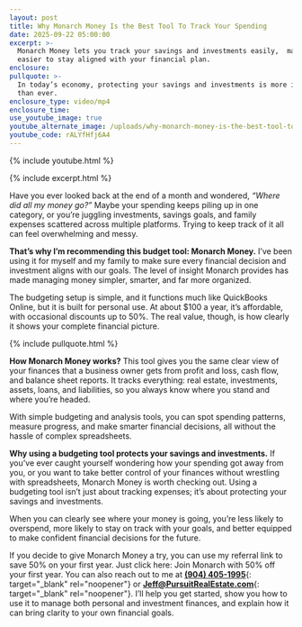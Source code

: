 ```yaml
---
layout: post
title: Why Monarch Money Is the Best Tool To Track Your Spending
date: 2025-09-22 05:00:00
excerpt: >-
  Monarch Money lets you track your savings and investments easily,  making it
  easier to stay aligned with your financial plan.
enclosure:
pullquote: >-
  In today’s economy, protecting your savings and investments is more important
  than ever.
enclosure_type: video/mp4
enclosure_time:
use_youtube_image: true
youtube_alternate_image: /uploads/why-monarch-money-is-the-best-tool-to-track-your-spending-2.jpg
youtube_code: rALYfHfj6A4
---
```

{% include youtube.html %}

{% include excerpt.html %}

Have you ever looked back at the end of a month and wondered, *“Where did all my money go?”* Maybe your spending keeps piling up in one category, or you’re juggling investments, savings goals, and family expenses scattered across multiple platforms. Trying to keep track of it all can feel overwhelming and messy.

**That’s why I’m recommending this budget tool: Monarch Money.** I’ve been using it for myself and my family to make sure every financial decision and investment aligns with our goals. The level of insight Monarch provides has made managing money simpler, smarter, and far more organized.

The budgeting setup is simple, and it functions much like QuickBooks Online, but it is built for personal use. At about $100 a year, it’s affordable, with occasional discounts up to 50%. The real value, though, is how clearly it shows your complete financial picture.

{% include pullquote.html %}

**How Monarch Money works?** This tool gives you the same clear view of your finances that a business owner gets from profit and loss, cash flow, and balance sheet reports. It tracks everything: real estate, investments, assets, loans, and liabilities, so you always know where you stand and where you’re headed.

With simple budgeting and analysis tools, you can spot spending patterns, measure progress, and make smarter financial decisions, all without the hassle of complex spreadsheets.

**Why using a budgeting tool protects your savings and investments.** If you’ve ever caught yourself wondering how your spending got away from you, or you want to take better control of your finances without wrestling with spreadsheets, Monarch Money is worth checking out. Using a budgeting tool isn’t just about tracking expenses; it’s about protecting your savings and investments.

When you can clearly see where your money is going, you’re less likely to overspend, more likely to stay on track with your goals, and better equipped to make confident financial decisions for the future.

If you decide to give Monarch Money a try, you can use my referral link to save 50% on your first year. Just click here: Join Monarch with 50% off your first year. You can also reach out to me at [**(904) 405-1995**](tel:9044051995){: target="_blank" rel="noopener"} or [**Jeff@PursuitRealEstate.com**](Jeff@PursuitRealEstate.com){: target="_blank" rel="noopener"}. I’ll help you get started, show you how to use it to manage both personal and investment finances, and explain how it can bring clarity to your own financial goals.